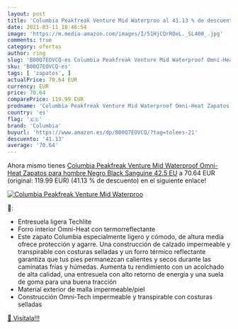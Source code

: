 ```yaml
---
layout: post
title: 'Columbia Peakfreak Venture Mid Waterproo al 41.13 % de descuento'
date: 2021-03-11 18:46:54
image: 'https://m.media-amazon.com/images/I/51HjCQrROeL._SL400_.jpg'
comments: true
category: ofertas
author: ring
slug: 'B00Q7EOVCQ-es Columbia Peakfreak Venture Mid Waterproof Omni-Heat...'
sku: 'B00Q7EOVCQ-es'
tags: [ 'zapatos', ]
actualPrice: 70.64 EUR
currency: EUR
price: 70.64
comparePrice: 119.99 EUR
prodname: 'Columbia Peakfreak Venture Mid Waterproof Omni-Heat Zapatos para hombre   Negro Black  Sanguine   42.5 EU'
country: 'es'
flag: '🇪🇸'
brand: 'Columbia'
buyurl: 'https://www.amazon.es/dp/B00Q7EOVCQ/?tag=tolees-21'
descuento: '41.13'
average: '70.64'
---
```


Ahora mismo tienes [Columbia Peakfreak Venture Mid Waterproof Omni-Heat Zapatos para hombre   Negro Black  Sanguine   42.5 EU](https://www.amazon.es/dp/B00Q7EOVCQ/?tag=tolees-21) a 70.64 EUR (original: 119.99 EUR) (41.13 %  de descuento) en el siguiente enlace!

[![Columbia Peakfreak Venture Mid Waterproo](https://m.media-amazon.com/images/I/51HjCQrROeL._SL400_.jpg)](https://www.amazon.es/dp/B00Q7EOVCQ/?tag=tolees-21)

🔎:

- Entresuela ligera Techlite
- Forro interior Omni-Heat con termorreflectante
- Este zapato Columbia especialmente ligero y cómodo, de altura media ofrece protección y agarre. Una construcción de calzado impermeable y transpirable con costuras selladas y un forro térmico reflectante garantiza que tus pies permanezcan calientes y secos durante las caminatas frías y húmedas. Aumenta tu rendimiento con un acolchado de alta calidad, una entresuela con alto retorno de energía y una suela de goma para una buena tracción
- Material exterior de malla impermeable/piel
- Construcción Omni-Tech impermeable y transpirable con costuras selladas

[🛒 Visítala!!!](https://www.amazon.es/dp/B00Q7EOVCQ/?tag=tolees-21)
